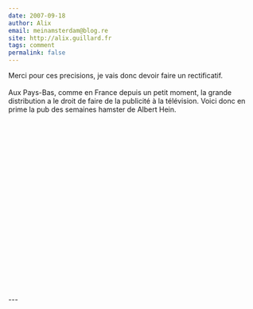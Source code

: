 ```yaml
---
date: 2007-09-18
author: Alix
email: meinamsterdam@blog.re
site: http://alix.guillard.fr
tags: comment
permalink: false
---
```


<p>
Merci pour ces precisions, je vais donc devoir faire un rectificatif.<br/>
<br/>
Aux Pays-Bas, comme en France depuis un petit moment, la grande distribution a le droit de faire de la publicité à la télévision. Voici donc en prime la pub des semaines hamster de Albert Hein.<br/>
</p>

<div class="flex flex-col items-center">
<object width="425" height="350"><param name="movie" value="http://www.youtube.com/v/0lXAsq1iemE"></param><param name="wmode" value="transparent"></param><embed src="http://www.youtube.com/v/0lXAsq1iemE" type="application/x-shockwave-flash" wmode="transparent" width="425" height="350"></embed></object>
</div>
---